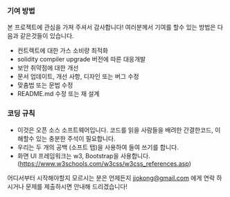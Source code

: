 ### 기여 방법
본 프로젝트에 관심을 가져 주셔서 감사합니다!
여러분께서 기여를 할수 있는 방법은 다음과 같은것들이 있습니다.

- 컨트렉트에 대한 가스 소비량 최적화
- solidity compiler upgrade 버전에 따른 대응개발
- 보안 취약점에 대한 개선
- 문서 업데이트, 개선 사항, 디자인 또는 버그 수정
- 맞춤법 또는 문법 수정
- README.md 수정 또는 재 설계

### 코딩 규칙
- 이것은 오픈 소스 소프트웨어입니다. 코드를 읽을 사람들을 배려한 간결한코드, 이해할수 있는 충분한 주석이 필요합니다.
- 우리는 두 개의 공백 (소프트 탭)을 사용하여 들여 쓰기를 합니다.
- 화면 UI 프레임워크는 w3, Bootstrap을 사용합니다.(https://www.w3schools.com/w3css/w3css_references.asp)


어디서부터 시작해야할지 모르시는 분은 언제든지 jjokong@gmail.com 에게 연락 하시거나 문제를 제출하시면 안내해 드리겠습니다!
